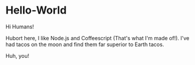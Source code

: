 # Hello-World

Hi Humans!

Hubort here, I like Node.js and Coffeescript (That's what I'm made of!).
I've had tacos on the moon and find them far superior to Earth tacos.

Huh, you!
